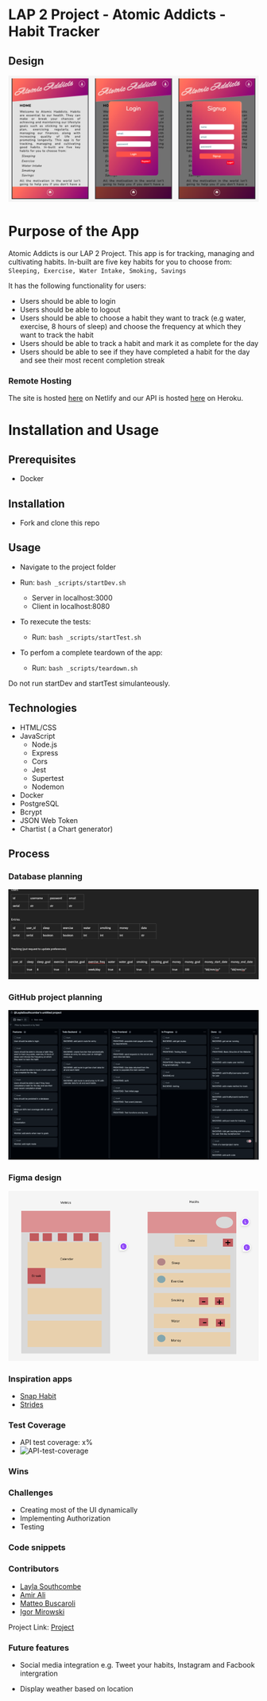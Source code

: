 # LAP 2 Project - Atomic Addicts - Habit Tracker

## Design

![image](client/pics/design.png)

<!-- ABOUT THE PROJECT -->

# Purpose of the App

Atomic Addicts is our LAP 2 Project. This app is for tracking, managing and cultivating habits. In-built are five key habits for you to choose from: `Sleeping, Exercise, Water Intake, Smoking, Savings`

It has the following functionality for users:

- Users should be able to login
- Users should be able to logout
- Users should be able to choose a habit they want to track (e.g water, exercise, 8 hours of sleep) and choose the frequency at which they want to track the habit
- Users should be able to track a habit and mark it as complete for the day
- Users should be able to see if they have completed a habit for the day and see their most recent completion streak

### Remote Hosting

The site is hosted [here]() on Netlify
and our API is hosted [here]() on Heroku.

# Installation and Usage

## Prerequisites

- Docker

## Installation

- Fork and clone this repo

## Usage

- Navigate to the project folder
- Run: `bash _scripts/startDev.sh`

  - Server in localhost:3000
  - Client in localhost:8080

- To rexecute the tests:

  - Run: `bash _scripts/startTest.sh`

- To perfom a complete teardown of the app:
  - Run: `bash _scripts/teardown.sh`

Do not run startDev and startTest simulanteously.

## Technologies

- HTML/CSS
- JavaScript
  - Node.js
  - Express
  - Cors
  - Jest
  - Supertest
  - Nodemon
- Docker
- PostgreSQL
- Bcrypt
- JSON Web Token
- Chartist ( a Chart generator)

## Process

### Database planning

![image](client/pics/database.png)

### GitHub project planning

![image](client/pics/kanban.png)

### Figma design

![image](client/pics/figma.png)

### Inspiration apps

- [Snap Habit](https://snaphabit.app/)
- [Strides](https://www.stridesapp.com/)


### Test Coverage

- API test coverage: x%
- ![API-test-coverage](pic.png)

### Wins

### Challenges

- Creating most of the UI dynamically
- Implementing Authorization
- Testing

### Code snippets

### Contributors

- <a href="https://github.com/LaylaSouthcombe">Layla Southcombe</a>
- <a href="https://github.com/aha000111">Amir Ali</a>
- <a href="https://github.com/buscaroli">Matteo Buscaroli</a>
- <a href="https://github.com/Igormirowski">Igor Mirowski</a>

Project Link: [Project](https://github.com/LaylaSouthcombe/lap2project)

### Future features

- Social media integration e.g. Tweet your habits, Instagram and Facbook intergration

- Display weather based on location
